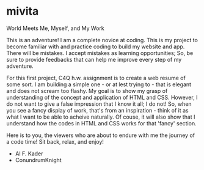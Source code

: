 # mivita
World Meets Me, Myself, and My Work

This is an adventure! I am a complete novice at coding. This is my project to become familiar with and practice coding to build my website and app. There will be mistakes. I accept mistakes as learning opportunities; So, be sure to provide feedbacks that can help me improve every step of my adventure. 

For this first project, C4Q h.w. assignment is to create a web resume of some sort. I am building a simple one - or at lest trying to - that is elegant and does not scream too flashy. My goal is to show my grasp of understanding of the concept and application of HTML and CSS. However, I do not want to give a false impression that I know it all; I do not! So, when you see a fancy display of work, that's from an inspiration - think of it as what I want to be able to acheive naturally. Of couse, it will also show that I understand how the codes in HTML and CSS works for that 'fancy' section. 

Here is to you, the viewers who are about to endure with me the journey of a code time! Sit back, relax, and enjoy!

- Al F. Kader
- ConundrumKnight

